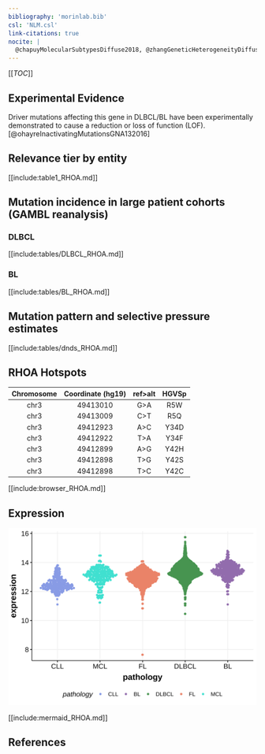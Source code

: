```yaml
---
bibliography: 'morinlab.bib'
csl: 'NLM.csl'
link-citations: true
nocite: |
  @chapuyMolecularSubtypesDiffuse2018, @zhangGeneticHeterogeneityDiffuse2013, @richterRecurrentMutationID32012, @reddyGeneticFunctionalDrivers2017, 
---
```

[[_TOC_]]


## Experimental Evidence

Driver mutations affecting this gene in DLBCL/BL have been experimentally demonstrated to cause a reduction or loss of function (LOF).[@ohayreInactivatingMutationsGNA132016]

## Relevance tier by entity

[[include:table1_RHOA.md]]

## Mutation incidence in large patient cohorts (GAMBL reanalysis)

### DLBCL
[[include:tables/DLBCL_RHOA.md]]

### BL
[[include:tables/BL_RHOA.md]]

## Mutation pattern and selective pressure estimates

[[include:tables/dnds_RHOA.md]]

## RHOA Hotspots

| Chromosome |Coordinate (hg19) | ref>alt | HGVSp | 
 | :---:| :---: | :--: | :---: |
| chr3 | 49413010 | G>A | R5W |
| chr3 | 49413009 | C>T | R5Q |
| chr3 | 49412923 | A>C | Y34D |
| chr3 | 49412922 | T>A | Y34F |
| chr3 | 49412899 | A>G | Y42H |
| chr3 | 49412898 | T>G | Y42S |
| chr3 | 49412898 | T>C | Y42C |

[[include:browser_RHOA.md]]

## Expression
![](images/gene_expression/RHOA_by_pathology.svg)
<!-- ORIGIN: pasqualucciHypermutationMultipleProtooncogenes2001a -->
<!-- DLBCL: pasqualucciHypermutationMultipleProtooncogenes2001a -->
<!-- BL: richterRecurrentMutationID32012a -->

[[include:mermaid_RHOA.md]]

## References


